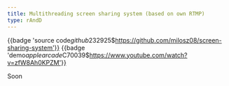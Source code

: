 ```yaml
---
title: Multithreading screen sharing system (based on own RTMP)
type: rAndD
---
```


{{badge 'source code$github$232925$https://github.com/milosz08/screen-sharing-system'}}
{{badge 'demo$applearcade$C70039$https://www.youtube.com/watch?v=zfW8Ah0KPZM'}}

Soon
